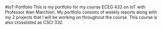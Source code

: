 #IoT-Portfolio
This is my portfolio for my course ECEG 432 on IoT with Professor Alan Marchiori. My portfolio consists of weekly reports along with my 2 projects that I will be working on throughout the course. This course is also crosslisted as CSCI 332.
